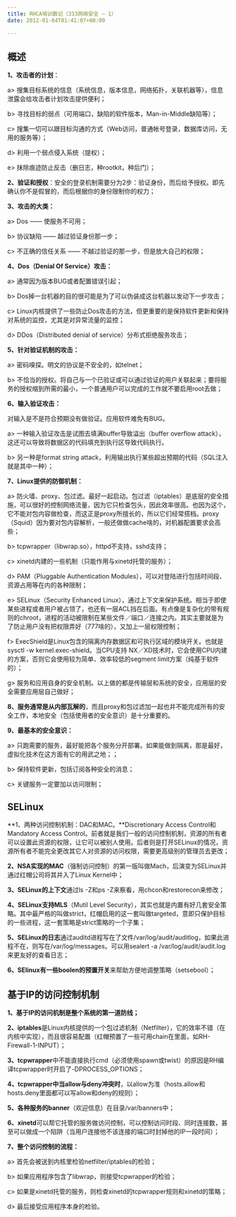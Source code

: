 ```yaml
---
title: RHCA培训散记（333网络安全 – 1）
date: 2012-01-04T01:41:07+00:00

---
```

## 概述

**1、攻击者的计划**：
  
a> 搜集目标系统的信息（系统信息，版本信息，网络拓扑，关联机器等），信息泄露会给攻击者计划攻击提供便利；
  
b> 寻找目标的弱点（可用端口，缺陷的软件版本，Man-in-Middle缺陷等）；
  
c> 搜集一切可以跟目标沟通的方式（Web访问，普通帐号登录，数据库访问，无用的服务等）；
  
d> 利用一个弱点侵入系统（提权）；
  
e> 抹除痕迹防止反击（删日志，种rootkit，种后门）；

**2、验证和授权**：安全的登录机制需要分为2步：验证身份，而后给予授权。即先确认你不是假冒的，而后根据你的身份限制你的权力；

**3、攻击的大类：**
  
a> Dos —— 使服务不可用；
  
b> 协议缺陷 —— 越过验证身份那一步；
  
c> 不正确的信任关系 —— 不越过验证的那一步，但是放大自己的权限；

**4、Dos（Denial Of Service）攻击：**
  
a> 通常因为版本BUG或者配置错误引起；
  
b> Dos掉一台机器的目的很可能是为了可以伪装成这台机器以发动下一步攻击；
  
c> Linux内核提供了一些防止Dos攻击的方法，但更重要的是保持软件更新和保持对系统的监控，尤其是对异常流量的监控；
  
d> DDos（Distributed denial of service）分布式拒绝服务攻击；

**5、针对验证机制的攻击：**
  
a> 密码嗅探。明文的协议是不安全的，如telnet；
  
b> 不恰当的授权。将自己与一个已验证或可以通过验证的用户关联起来；要将服务的授权缩到所需的最小，一个普通用户可以完成的工作就不要启用root去做；

**6、输入验证攻击：**
  
对输入是不是符合预期没有做验证。应用软件难免有BUG。
  
a> 一种输入验证攻击是试图去填满buffer导致溢出（buffer overflow attack），这还可以导致将数据区的代码填充到执行区导致代码执行。
  
b> 另一种是format string attack，利用输出执行某些超出预期的代码（SQL注入就是其中一种）；

**7、Linux提供的防御机制：**
  
a> 防火墙、proxy、包过滤。最好一起启动。包过滤（iptables）是底层的安全措施，可以很好的控制网络流量，因为它只检查包头，因此效率很高。也因为这个，它不能对包内容做检查，而这正是proxy所擅长的，所以它们经常搭档。proxy（Squid）因为要对包内容解析，一般还做做cache啥的，对机器配置要求会高些；
  
b> tcpwrapper（libwrap.so），httpd不支持，sshd支持；
  
c> xinetd内建的一些机制（只能作用与xinetd托管的服务）；
  
d> PAM（Pluggable Authentication Modules），可以对登陆进行包括时间段、资源占用等在内的各种限制；
  
e> SELinux（Security Enhanced Linux），通过上下文来保护系统。相当于即使某些进程或者用户被占领了，也还有一层ACL挡在后面。有点像是复杂化的带有规则的chroot，进程的活动被限制在某些文件／端口／连接之内。其实主要就是为了防止用户没有把权限弄好（777啥的），又加上一层权限控制；
  
f> ExecShield是Linux包含的隔离内存数据区和可执行区域的模块开关。也就是 sysctl -w kernel.exec-shield。当CPU支持 NX／XD技术时，它会使用CPU内建的方案，否则它会使用较为简单、效率较低的segment limit方案（纯基于软件的）；
  
g> 服务和应用自身的安全机制。以上做的都是传输层和系统的安全，应用层的安全需要应用层自己做好；

**8、服务通常是从内部瓦解的**，而且proxy和包过滤加一起也并不能完成所有的安全工作，本地安全（包括使用者的安全意识）是十分重要的。

**9、最基本的安全意识：**
  
a> 只跑需要的服务，最好能把各个服务分开部署。如果能做到隔离，那是最好，虚拟化技术在这方面有它的用武之地；；
  
b> 保持软件更新，包括订阅各种安全的消息；
  
c> 关键服务一定要加以访问限制；



## SELinux

**1、两种访问控制机制：DAC和MAC。**Discretionary Access Control和Mandatory Access Control。前者就是我们一般的访问控制机制，资源的所有者可以设置此资源的权限，让它可以被别人使用。后者则是打开SELinux的情况，资源所有者不能完全更改其它人对资源的访问权限，需要更高级别的管理员去更改；

**2、NSA实现的MAC**（强制访问控制）的第一版叫做Mach，后演变为SELinux并通过红帽公司将其并入了Linux Kernel中；

**3、SELinux的上下文**通过ls -Z和ps -Z来察看，用chcon和restorecon来修改；

**4、SELinux支持MLS**（Mutil Level Security），其实也就是内置有好几套安全策略。其中最严格的叫做strict，红帽启用的这一套叫做targeted，意即只保护目标的一些进程，这一套策略是strict策略的一个子集；

**5、SELinux的日志**通过auditd进程写在了文件/var/log/audit/auditlog，如果此进程不在，则写在/var/log/messages。可以用sealert -a /var/log/audit/audit.log来更友好的查看日志；

**6、SElinux有一些boolen的预置开关**来帮助方便地调整策略（setsebool）；



## 基于IP的访问控制机制

**1、基于IP的访问机制是整个系统的第一道防线；**

**2、iptables**是Linux内核提供的一个包过滤机制（Netfilter），它的效率不错（在内核中实现），而且很容易配置（红帽预置了一些可用chain在里面，如RH-Firewall-1-INPUT）；

**3、tcpwrapper**中不能直接执行cmd（必须使用spawn或twist）的原因是RH编译tcpwrapper时开启了-DPROCESS_OPTIONS；

**4、tcpwrapper中当allow与deny冲突时**，以allow为准（hosts.allow和hosts.deny里面都可以写allow和deny的规则）；

**5、各种服务的banner**（欢迎信息）在目录/var/banners中；

**6、xinetd**可以帮它托管的服务做访问控制，可以控制访问时段、同时连接数，甚至可以做成一个陷阱（当用户连接他不该连接的端口时封掉他的IP一段时间）；

**7、整个访问控制的流程：**
  
a> 首先会被送到内核里检验netfilter/iptables的检验；
  
b> 如果应用程序包含了libwrap，则接受tcpwrapper的检验；
  
c> 如果是xinetd托管的服务，则检查xinetd的tcpwrapper规则和xinetd的策略；
  
d> 最后接受应用程序本身的检验。
